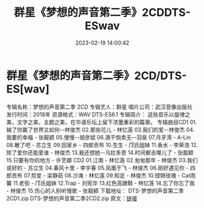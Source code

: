 ﻿---
title: 群星《梦想的声音第二季》2CDDTS-ESwav
date: 2023-02-19 14:00:42
categories: DTS多声道制作
tags: 华语中文
---
# 群星《梦想的声音第二季》2CD/DTS-ES[wav]

专辑名称：梦想的声音第二季 2CD
专辑艺人：群星
唱片公司：武汉音像出版社
发行时间：2018年
资源格式：WAV DTS-ES6.1
专辑简介：
这些音乐以旋律之美，文字之美，主题之美，在华语乐坛上留下浓墨重彩的篇章。
专辑曲目CD1
01.输了你赢了世界又如何--林俊杰
02.那些花儿 - 林忆莲
03.我们的爱--林俊杰
04.我要的幸福 - 张靓颖
05.慢慢--胡彦斌
06.酒干倘卖无--羽泉
07.月牙湾 - A-Lin
08.散了吧 - 苏立生
09.回家乡 - 四郎贡布
10.生生 - 邝氏姐妹
11.香水 - 李荣浩
12.除了爱你还能爱谁 - 林俊杰
13.我还想她--乌拉多恩
14.时间都去哪儿了 - 张靓颖
15.只要有你的地方 - 许艺娜
CD2
01.江南 - 林忆莲
02.匆匆那年 - 林俊杰
03.我们说好的 - 苏立生
04.春风十里 - 李宇春
05.凤凰于飞 - 林俊杰
06.刚好遇见你 - 四郎贡布
07.剪爱 - 梁静茹
08.沙滩 - 林忆莲
09.知足 - 林俊杰
10.铿锵玫瑰 - Cat雨馨
11.老街 - 邝氏姐妹
12.Trap - 刘宪华
13.红色高跟鞋 - 林忆莲
14.忘了你忘了我 - 林俊杰
15.伤心的人别听慢歌 - 张靓颖
下载地址：
DTS-梦想的声音第二季2CD1.zip
DTS-梦想的声音第二季2CD2.zip
原文：[链接](https://blog.sina.com.cn/s/blog_1647c7e76010310ue.html)
